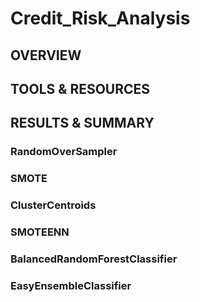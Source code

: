 # Credit_Risk_Analysis

## OVERVIEW

## TOOLS & RESOURCES

## RESULTS & SUMMARY

### RandomOverSampler 

### SMOTE

### ClusterCentroids

### SMOTEENN

### BalancedRandomForestClassifier

### EasyEnsembleClassifier 
